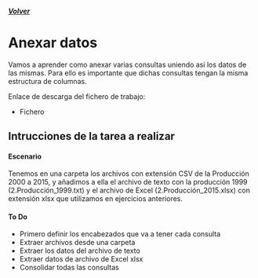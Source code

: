 ##### [Volver](/Curso-de-Herramientas-analiticas-para-auditoria-I/pages/Indice_curso.html)
<script src="https://kit.fontawesome.com/065728df02.js" crossorigin="anonymous"></script>

# Anexar datos
 
Vamos a aprender como anexar varias consultas uniendo así los datos de las mismas. Para ello es importante que dichas consultas tengan la misma estructura de columnas.

Enlace de descarga del fichero de trabajo:  

* Fichero <a href="/Curso-de-Herramientas-analiticas-para-auditoria-I/downloads/10.Produccion_2010_2014.zip"><i class="far fa-file-archive"></i></a> 


## Intrucciones de la tarea a realizar

#### Escenario
Tenemos en una carpeta los archivos con extensión CSV de la Producción 2000 a 2015, y añadimos a ella el archivo de texto con la producción 1999 (2.Producción_1999.txt) y el archivo de Excel (2.Producción_2015.xlsx) con extensión xlsx que utilizamos en ejercicios anteriores.

#### To Do

* Primero  definir los encabezados que va a tener cada consulta
* Extraer archivos desde una carpeta
* Extraer los datos del archivo de texto
* Extraer datos de archivo de Excel xlsx
* Consolidar todas las consultas




